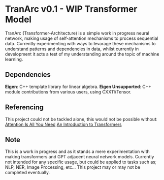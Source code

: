 # TranArc v0.1 - WIP Transformer Model
TranArc (Transformer-Architecture) is a simple work in progress neural network, making usage of self-attention mechanisms to process sequential data. Currently experimenting with ways to levarage these mechanisms to understand patterns and dependencies in data, whilst currently in development it acts a test of my understanding around the topic of machine learning.

## Dependencies
**Eigen**: C++ template library for linear algebra.
**Eigen Unsupported**: C++ module contributions from various users, using CXX11/Tensor.

## Referencing
This project could not be tackled alone, this would not be possible without:
[Attention Is All You Need](https://arxiv.org/pdf/1706.03762)
[An Introduction to Transformers](https://arxiv.org/pdf/2304.10557)

## Note
This is a work in progress and as it stands a mere experimentation with making transformers and GPT adjacent neural network models. Currently not intended for any specific usage, but could be applied to tasks such as; NLP, NER, Image Processing, etc... This project may or may not be completed eventually.